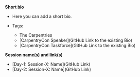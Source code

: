 **Short bio**

- Here you can add a short bio.

- Tags:
  - The Carpentries
  - [CarpentryCon Speaker](GitHub Link to the existing Bio)
  - [CarpentryCon Taskforce](GitHub Link to the existing Bio)
 
**Session name(s) and link(s)**

- [Day-1: Session-X: Name](GitHub Link)
- [Day-2: Session-X: Name](GitHub Link)
